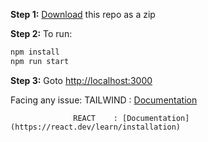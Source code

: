 **Step 1:** [Download](https://github.com/yashheda5/Counter-App-Using-React-and-Tailwind-CSS/archive/refs/heads/main.zip) this repo as a zip

**Step 2:** To run:

```bash
npm install
npm run start
```

**Step 3:** Goto [http://localhost:3000](http://localhost:3000)

Facing any issue: TAILWIND : [Documentation](https://tailwindcss.com/docs/installation/using-postcss)


                  REACT    : [Documentation](https://react.dev/learn/installation)
